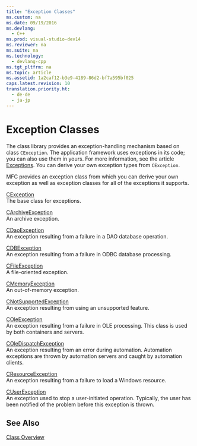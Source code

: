 ```yaml
---
title: "Exception Classes"
ms.custom: na
ms.date: 09/19/2016
ms.devlang: 
  - C++
ms.prod: visual-studio-dev14
ms.reviewer: na
ms.suite: na
ms.technology: 
  - devlang-cpp
ms.tgt_pltfrm: na
ms.topic: article
ms.assetid: 1a2caf12-b3e9-4189-86d2-bf7a595bf025
caps.latest.revision: 10
translation.priority.ht: 
  - de-de
  - ja-jp
---
```

# Exception Classes
The class library provides an exception-handling mechanism based on class `CException`. The application framework uses exceptions in its code; you can also use them in yours. For more information, see the article [Exceptions](../vs140/Exception-Handling-in-MFC.md). You can derive your own exception types from `CException`.  
  
 MFC provides an exception class from which you can derive your own exception as well as exception classes for all of the exceptions it supports.  
  
 [CException](../vs140/CException-Class.md)  
 The base class for exceptions.  
  
 [CArchiveException](../vs140/CArchiveException-Class.md)  
 An archive exception.  
  
 [CDaoException](../vs140/CDaoException-Class.md)  
 An exception resulting from a failure in a DAO database operation.  
  
 [CDBException](../vs140/CDBException-Class.md)  
 An exception resulting from a failure in ODBC database processing.  
  
 [CFileException](../vs140/CFileException-Class.md)  
 A file-oriented exception.  
  
 [CMemoryException](../vs140/CMemoryException-Class.md)  
 An out-of-memory exception.  
  
 [CNotSupportedException](../vs140/CNotSupportedException-Class.md)  
 An exception resulting from using an unsupported feature.  
  
 [COleException](../vs140/COleException-Class.md)  
 An exception resulting from a failure in OLE processing. This class is used by both containers and servers.  
  
 [COleDispatchException](../vs140/COleDispatchException-Class.md)  
 An exception resulting from an error during automation. Automation exceptions are thrown by automation servers and caught by automation clients.  
  
 [CResourceException](../vs140/CResourceException-Class.md)  
 An exception resulting from a failure to load a Windows resource.  
  
 [CUserException](../vs140/CUserException-Class.md)  
 An exception used to stop a user-initiated operation. Typically, the user has been notified of the problem before this exception is thrown.  
  
## See Also  
 [Class Overview](../vs140/Class-Library-Overview.md)